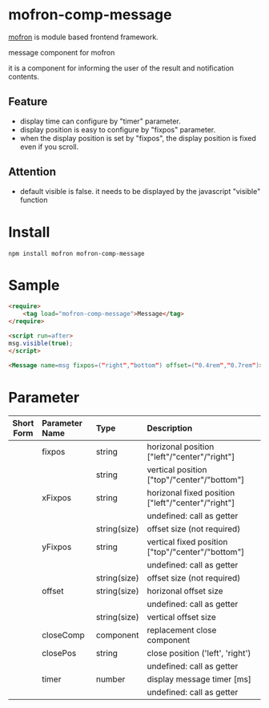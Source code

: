 # mofron-comp-message
[mofron](https://mofron.github.io/mofron/) is module based frontend framework.

message component for mofron

it is a component for informing the user of the result and notification contents.

## Feature
 - display time can configure by "timer" parameter.
 - display position is easy to configure by "fixpos" parameter.
 - when the display position is set by "fixpos", the display position is fixed even if you scroll.
## Attention
 - default visible is false. it needs to be displayed by the javascript "visible" function

# Install
```
npm install mofron mofron-comp-message
```

# Sample
```html
<require>
    <tag load="mofron-comp-message">Message</tag>
</require>

<script run=after>
msg.visible(true);
</script>

<Message name=msg fixpos=("right","bottom") offset=("0.4rem","0.7rem")>message</Message>
```

# Parameter

| Short<br>Form | Parameter Name | Type | Description |
|:-------------:|:---------------|:-----|:------------|
| | fixpos | string | horizonal position ["left"/"center"/"right"] |
| | | string | vertical position ["top"/"center"/"bottom"] |
| | xFixpos | string | horizonal fixed position ["left"/"center"/"right"] |
| | | | undefined: call as getter |
| | | string(size) | offset size (not required) |
| | yFixpos | string | vertical fixed position ["top"/"center"/"bottom"] |
| | | | undefined: call as getter |
| | | string(size) | offset size (not required) |
| | offset | string(size) | horizonal offset size |
| | | | undefined: call as getter |
| | | string(size) | vertical offset size |
| | closeComp | component | replacement close component |
| | closePos | string | close position ('left', 'right') |
| | | | undefined: call as getter |
| | timer | number | display message timer [ms] |
| | | | undefined: call as getter |

